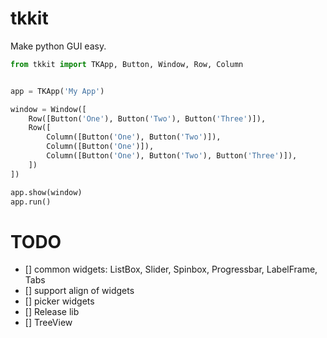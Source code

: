 # tkkit
Make python GUI easy.

```python
from tkkit import TKApp, Button, Window, Row, Column


app = TKApp('My App')

window = Window([
    Row([Button('One'), Button('Two'), Button('Three')]),
    Row([
        Column([Button('One'), Button('Two')]),
        Column([Button('One')]),
        Column([Button('One'), Button('Two'), Button('Three')]),
    ])
])

app.show(window)
app.run()
```


# TODO
- [] common widgets: ListBox, Slider, Spinbox, Progressbar, LabelFrame, Tabs
- [] support align of widgets
- [] picker widgets
- [] Release lib
- [] TreeView